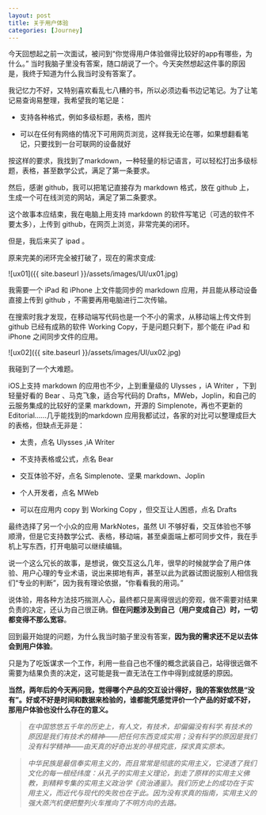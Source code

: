 ```yaml
---
layout: post
title: 关于用户体验
categories: [Journey]
---
```


今天回想起之前一次面试，被问到“你觉得用户体验做得比较好的app有哪些，为什么。” 当时我脑子里没有答案，随口胡说了一个。今天突然想起这件事的原因是，我终于知道为什么我当时没有答案了。

我记忆力不好，又特别喜欢看乱七八糟的书，所以必须边看书边记笔记。为了让笔记易查询易整理，我希望我的笔记是：

- 支持各种格式，例如多级标题，表格，图片

- 可以在任何有网络的情况下可用网页浏览，这样我无论在哪，如果想翻看笔记，只要找到一台可联网的设备就好

按这样的要求，我找到了markdown，一种轻量的标记语言，可以轻松打出多级标题，表格，甚至数学公式，满足了第一条要求。

然后，感谢 github，我可以把笔记直接存为 markdown 格式，放在 github 上，生成一个可在线浏览的网站，满足了第二条要求。

这个故事本应结束，我在电脑上用支持 markdown 的软件写笔记（可选的软件不要太多），上传到 github，在网页上浏览，非常完美的闭环。

但是，我后来买了 ipad 。

原来完美的闭环完全被打破了，现在的需求变成:

![ux01]({{ site.baseurl }}/assets/images/UI/ux01.jpg)



我需要一个 iPad 和 iPhone 上文件能同步的 markdown 应用，并且能从移动设备直接上传到 github ，不需要再用电脑进行二次传输。

在搜索时我才发现，在移动端写代码也是一个不小的需求，从移动端上传文件到 github 已经有成熟的软件 Working Copy，于是问题只剩下，那个能在 iPad 和 iPhone 之间同步文件的应用。

![ux02]({{ site.baseurl }}/assets/images/UI/ux02.jpg)

我碰到了一个大难题。



iOS上支持 markdown 的应用也不少，上到重量级的 Ulysses ，iA  Writer ，下到轻量好看的 Bear 、马克飞象，适合写代码的 Drafts，MWeb，Joplin，和自己的云服务集成的比较好的坚果 markdown，开源的 Simplenote，再也不更新的 Editorial……几乎能找到的markdown 应用我都试过，各家的对比可以整理成巨大的表格，但缺点无非是：

- 太贵，点名 Ulysses ,iA Writer

- 不支持表格或公式，点名 Bear

- 交互体验不好，点名 Simplenote、坚果 markdown、Joplin

- 个人开发者，点名 MWeb

- 可以在应用内 copy 到 Working Copy ，但交互让人困惑，点名 Drafts

最终选择了另一个小众的应用 MarkNotes，虽然 UI 不够好看，交互体验也不够顺滑，但是它支持数学公式、表格，移动端，甚至桌面端上都可同步文件，我在手机上写东西，打开电脑可以继续编辑。



说一个这么冗长的故事，是想说，做交互这么几年，很早的时候就学会了用户体验、用户心理的专业术语，说出来掷地有声，甚至以此为武器试图说服别人相信我们“专业的判断”，因为我有理论依据，“你看看我的用词。”



说体验，用各种方法技巧揣测人心，最终都只是离得很远的旁观，做不需要对结果负责的决定，还认为自己很正确。**但在问题涉及到自己（用户变成自己）时，一切都变得不那么宽容**。



回到最开始提的问题，为什么我当时脑子里没有答案，**因为我的需求还不足以去体会到用户体验**。



只是为了吃饭谋求一个工作，利用一些自己也不懂的概念武装自己，站得很远做不需要为结果负责的决定，这可能是我一直无法在工作中得到成就感的原因。

**当然，两年后的今天再问我，觉得哪个产品的交互设计得好，我的答案依然是“没有”。好或不好是时间和数据来检验的，谁都能凭感觉评价一个产品的好或不好，那用户体验也没什么存在的意义。**

> *在中国悠悠五千年的历史上，有人文，有技术，却偏偏没有科学.有技术的原因是我们有技术的精神——把任何东西变成实用；没有科学的原因是我们没有科学精神——由天真的好奇出发的寻根究底，探求真实原本。*

> *中华民族是最信奉实用主义的，而且常常是彻底的实用主义，它浸透了我们文化的每一根经纬度：从孔子的实用主义理论，到走了原样的实用主义佛教，到精粹专集的实用主义政治学《资治通鉴》。我们历史上的成功在于实用主义，而近代与现代的失败也在于此。因为没有求真的指南，实用主义的强大蒸汽机便把整列火车推向了不明方向的去路。* 


